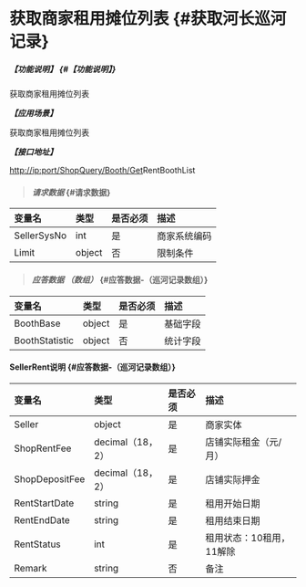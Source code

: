 # 获取商家租用摊位列表 {#获取河长巡河记录}

##### _【功能说明】_ {#【功能说明】}

获取商家租用摊位列表

_**【应用场景】**_

获取商家租用摊位列表

_**【接口地址】**_

[http://ip:port/ShopQuery/Booth/Get](http://ip:port/HMQuery/PatrolRiver/GetPatrolRivers)RentBoothList

> #### _请求数据_ {#请求数据}

| 变量名 | 类型 | 是否必须 | 描述 |
| :--- | :--- | :--- | :--- |
| SellerSysNo | int | 是 | 商家系统编码 |
| Limit | object | 否 | 限制条件 |

> #### _应答数据 （数组）_ {#应答数据-（巡河记录数组）}

| 变量名 | 类型 | 是否必须 | 描述 |
| :--- | :--- | :--- | :--- |
| BoothBase | object | 是 | 基础字段 |
| BoothStatistic | object | 否 | 统计字段 |

#### SellerRent说明 {#应答数据-（巡河记录数组）}

| 变量名 | 类型 | 是否必须 | 描述 |
| :--- | :--- | :--- | :--- |
| Seller | object | 是 | 商家实体 |
| ShopRentFee | decimal（18，2） | 是 | 店铺实际租金（元/月） |
| ShopDepositFee | decimal（18，2） | 是 | 店铺实际押金 |
| RentStartDate | string | 是 | 租用开始日期 |
| RentEndDate | string | 是 | 租用结束日期 |
| RentStatus | int | 是 | 租用状态：10租用，11解除 |
| Remark | string | 否 | 备注 |



